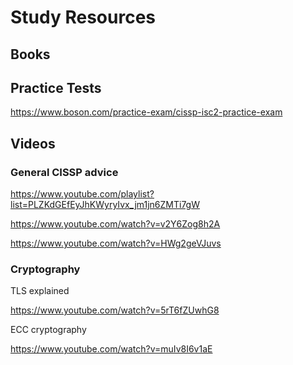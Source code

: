 # Study Resources

## Books

## Practice Tests

https://www.boson.com/practice-exam/cissp-isc2-practice-exam

## Videos

### General CISSP advice

https://www.youtube.com/playlist?list=PLZKdGEfEyJhKWyryIvx_jm1jn6ZMTi7gW

https://www.youtube.com/watch?v=v2Y6Zog8h2A 

https://www.youtube.com/watch?v=HWg2geVJuvs

### Cryptography

TLS explained

https://www.youtube.com/watch?v=5rT6fZUwhG8

ECC cryptography

https://www.youtube.com/watch?v=muIv8I6v1aE

